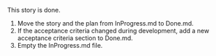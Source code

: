 This story is done.

1. Move the story and the plan from InProgress.md to Done.md.
2. If the acceptance criteria changed during development, add a new acceptance criteria section to Done.md.
3. Empty the InProgress.md file.
